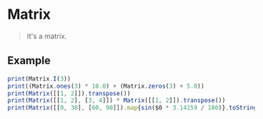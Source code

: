 # Matrix
> It's a matrix.

## Example
```javascript
print(Matrix.I(3))
print((Matrix.ones(3) * 10.0) + (Matrix.zeros(3) + 5.0))
print(Matrix([[1, 2]]).transpose())
print(Matrix([[1, 2], [3, 4]]) * Matrix([[1, 2]]).transpose())
print(Matrix([[0, 30], [60, 90]]).map{sin($0 * 3.14159 / 180)}.toString(10))
```
